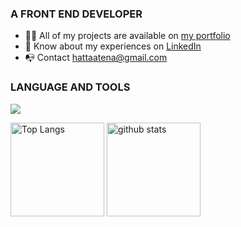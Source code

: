 <h3>A FRONT END DEVELOPER</h3>

<ul>
  <li>👩‍💻 All of my projects are available on <a href="https://portfolio-react-liard-three.vercel.app/">my portfolio</a></li>
  <li>📄 Know about my experiences on <a href="https://www.linkedin.com/in/atenahatta" target="blank">LinkedIn</a></li>
  <li>📭 Contact <a href="mailto:hattaatena@gmail.com">hattaatena@gmail.com</a></li>
</ul>

<!--- Skills --->
<h3 align="left">LANGUAGE AND TOOLS</h3>
  <a href="https://skillicons.dev">
    <img src="https://skillicons.dev/icons?i=react,redux,ts,js,nodejs,express,mongodb,docker,jquery,materialui,styledcomponents,tailwind,sass,materialui,bootstrap,html,css,vercel,netlify,git,figma" />
 </a>
<br>

<!--- Status & lamguage --->
<p align="left"> 
  <img alt="Top Langs" height="150px" src="https://github-readme-stats.vercel.app/api?username=AtenaHatta&show_icons=true&theme=radical" />
  <img alt="github stats" height="150px" src="https://github-readme-stats.vercel.app/api/top-langs/?username=AtenaHatta&layout=compact&theme=omni" />
</p>
<br>
